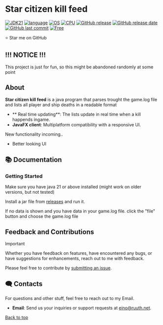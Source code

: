 # Star citizen kill feed






[![JDK21](https://img.shields.io/badge/JDK-21-512BD4)]()
[![language](https://img.shields.io/badge/Java-%23ED8B00.svg?logo=openjdk&logoColor=white)]()
[![OS](https://img.shields.io/badge/OS-Linux%2C%20Windows-0078D4)]()
[![CPU](https://img.shields.io/badge/CPU-x86-FF8C00)]()
[![GitHub release](https://img.shields.io/github/v/release/EinoRuuth/Star-Citizen-kill-feed)](#)
[![GitHub release date](https://img.shields.io/github/release-date/EinoRuuth/Star-Citizen-kill-feed)](https://github.com/EinoRuuth/Star-Citizen-kill-feed/releases)
[![GitHub last commit](https://img.shields.io/github/last-commit/EinoRuuth/Star-Citizen-kill-feed)](#)
[![Free](https://img.shields.io/badge/free_for_non_commercial_use-brightgreen)](#-license)

⭐ Star me on GitHub




## !!! NOTICE !!!

This project is just for fun, so this might be abandoned randomly at some point

##  About

**Star citizen kill feed** is a java program that parses trought the game.log file and lists all player and ship deaths in a readable format

- ** Real time updating**: The lists update in real time when a kill happends ingame. 
- **JavaFX client**: Multiplatform compatibility with a responsive UI.  


New functionality incoming..
- Better looking UI


## 📚 Documentation 

### Getting Started
Make sure you have java 21 or above installed (might work on older versions, but not tested)

Install a jar file from [releases](https://github.com/EinoRuuth/Star-Citizen-kill-feed/releases) and run it.

If no data is shown and you have data in your game.log file. click the "file" button and choose the game.log file


##  Feedback and Contributions

> [!IMPORTANT]
> Whether you have feedback on features, have encountered any bugs, or have suggestions for enhancements, reach out to me with feedback. 

Please feel free to contribute by [submitting an issue](https://github.com/EinoRuuth/Star-Citizen-kill-feed/issues).


## 🗨️ Contacts

For questions and other stuff, feel free to reach out to my Email.

- **Email**: Send us your inquiries or support requests at [eino@ruuth.net](mailto:eino@ruuth.net).

[Back to top](#top)
